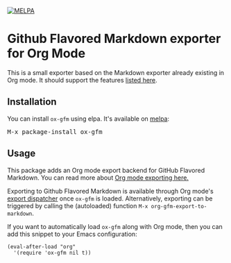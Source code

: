 [![MELPA](http://melpa.org/packages/ox-gfm-badge.svg)](http://melpa.org/#/ox-gfm)
# Github Flavored Markdown exporter for Org Mode

This is a small exporter based on the Markdown exporter already existing in
Org mode. It should support the features [listed here](https://help.github.com/articles/github-flavored-markdown/).

## Installation

You can install `ox-gfm` using elpa. It's available on [melpa](http://melpa.org/#/ox-gfm):

<kbd> M-x package-install ox-gfm </kbd>

## Usage

This package adds an Org mode export backend for GitHub Flavored Markdown. You
can read more about [Org mode exporting here.](http://orgmode.org/manual/Exporting.html)

Exporting to Github Flavored Markdown is available through Org
mode's [export dispatcher](http://orgmode.org/manual/The-export-dispatcher.html#The-export-dispatcher)
once `ox-gfm` is loaded. Alternatively, exporting can be triggered by calling the
(autoloaded) function `M-x org-gfm-export-to-markdown`.

If you want to automatically load `ox-gfm` along with Org mode, then you can
add this snippet to your Emacs configuration:

```emacs-lisp
(eval-after-load "org"
  '(require 'ox-gfm nil t))
```
